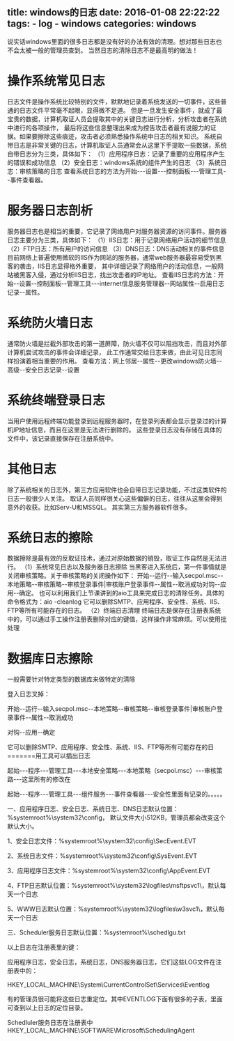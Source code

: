 title: windows的日志
date: 2016-01-08 22:22:22
tags:
    - log
    - windows
categories: windows
---
说实话windows里面的很多日志都是没有好的办法有效的清理。想对那些日志也不会太被一般的管理员查到。
当然日志的清除日志不是最高明的做法！

# 操作系统常见日志
日志文件是操作系统比较特别的文件，默默地记录着系统发送的一切事件，这些普通的日志文件平常毫不起眼，显得微不足道。
但是一旦发生安全事件，就成了最宝贵的数据，计算机取证人员会提取其中的关键日志进行分析，分析攻击者在系统中进行的各项操作，
最后将这些信息整理出来成为控告攻击者最有说服力的证据。如果要擦除这些痕迹，攻击者必须熟悉操作系统中日志的相关知识。
系统自带日志是非常关键的日志，计算机取证人员通常会从这里下手提取一些数据，系统自带日志分为三类，具体如下：
（1）应用程序日志：记录了重要的应用程序产生的错误和成功信息
（2）安全日志：windows系统的组件产生的日志
（3）系统日志：审核策略的日志
查看系统日志的方法为开始---设置---控制面板---管理工具--事件查看器。
# 服务器日志剖析
服务器日志也是相当的重要，它记录了网络用户对服务器资源的访问事件。服务器日志主要分为三类，具体如下：
（1）IIS日志：用于记录网络用户活动的细节信息
（2）FTP日志：所有用户的访问信息
（3）DNS日志：DNS活动相关的事件信息
目前网络上普遍使用微软的IIS作为网站的服务器，通常web服务器最容易受到黑客的袭击，IIS日志显得格外重要，
其中详细记录了网络用户的活动信息，一般网站被黑客入侵，通过分析IIS日志，找出攻击者的IP地址。
查看IIS日志的方法：开始--设置--控制面板--管理工具---internet信息服务管理器--网站属性--启用日志记录--属性。
# 系统防火墙日志
通常防火墙是拦截外部攻击的第一道屏障，防火墙不仅可以阻挡攻击，而且对外部计算机尝试攻击的事件会详细记录，
此工作通常交给日志来做，由此可见日志同样扮演着相当重要的作用。
查看方法：网上邻居--属性--更改windows防火墙--高级--安全日志记录--设置
# 系统终端登录日志
当用户使用远程终端功能登录到远程服务器时，在登录列表都会显示登录过的计算机IP地址信息，而且在这里是无法进行删除的。
这些登录日志没有存储在具体的文件中，该记录直接保存在注册系统中。
# 其他日志
除了系统相关的日志外，第三方应用软件也会自带日志记录功能，不过这类软件的日志一般很少人关注。
取证人员同样很关心这些偏僻的日志，往往从这里会得到意外的收获。比如Serv-U和MSSQL。
其实第三方服务器软件很多。

# 系统日志的擦除
数据擦除是最有效的反取证技术，通过对原始数据的销毁，取证工作自然是无法进行。
（1）系统常见日志以及服务器日志擦除
当黑客进入系统后，第一件事情就是关闭审核策略。关于审核策略的关闭操作如下：
开始--运行--输入secpol.msc--本地策略--审核策略--审核登录事件|审核账户登录事件--属性--取消成功对钩--应用--确定。
也可以利用我们上节课讲到的aio工具来完成日志的清除任务。具体的命令格式为：aio -cleanlog
它可以删除SMTP、应用程序、安全性、系统、IIS、FTP等所有可能存在的日志。
（2）终端日志清理
终端日志是保存在注册表系统中的，可以通过手工操作注册表删除对应的键值，这样操作非常麻烦。可以使用批处理
# 数据库日志擦除
  一般需要针对特定类型的数据库来做特定的清除

登入日志叉掉：

开始--运行--输入secpol.msc--本地策略--审核策略--审核登录事件|审核账户登录事件--属性--取消成功

对钩--应用--确定

它可以删除SMTP、应用程序、安全性、系统、IIS、FTP等所有可能存在的日=======用工具可以插出日志


起始---程序---管理工具---本地安全策略---本地策略（secpol.msc）---审核策路---这里所有的修改在

起始---程序---管理工具---组件服务---事件查看器---安全性里面有记录的。。。。。

一、应用程序日志、安全日志、系统日志、DNS日志默认位置：%systemroot%\system32\config，
默认文件大小512KB，管理员都会改变这个默认大小。

1、安全日志文件：%systemroot%\system32\config\SecEvent.EVT

2、系统日志文件：%systemroot%\system32\config\SysEvent.EVT

3、应用程序日志文件：%systemroot%\system32\config\AppEvent.EVT

4、FTP日志默认位置：%systemroot%\system32\logfiles\msftpsvc1\，默认每天一个日志

5、WWW日志默认位置：%systemroot%\system32\logfiles\w3svc1\，默认每天一个日志

三、Scheduler服务日志默认位置：%systemroot%\schedlgu.txt

以上日志在注册表里的键：

应用程序日志，安全日志，系统日志，DNS服务器日志，它们这些LOG文件在注册表中的：

HKEY_LOCAL_MACHINE\System\CurrentControlSet\Services\Eventlog

有的管理员很可能将这些日志重定位。其中EVENTLOG下面有很多的子表，里面可查到以上日志的定位目录。

Schedluler服务日志在注册表中
HKEY_LOCAL_MACHINE\SOFTWARE\Microsoft\SchedulingAgent
